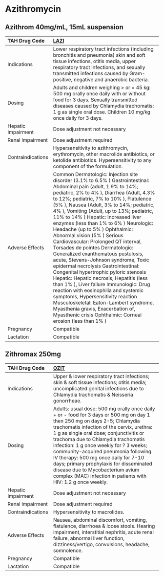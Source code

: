 # Azithromycin

## Azithrom 40mg/mL, 15mL suspension

| TAH Drug Code      | [LAZI](https://www.tahsda.org.tw/drugs/hissearch.php?drug_code=LAZI)                                                                                                                                                                                                                                                                                                                                                                                                                                                                                                                                                                                                                                                                                                                                                                                                                                                                                                                                  |
|:-------------------|:------------------------------------------------------------------------------------------------------------------------------------------------------------------------------------------------------------------------------------------------------------------------------------------------------------------------------------------------------------------------------------------------------------------------------------------------------------------------------------------------------------------------------------------------------------------------------------------------------------------------------------------------------------------------------------------------------------------------------------------------------------------------------------------------------------------------------------------------------------------------------------------------------------------------------------------------------------------------------------------------------|
| Indications        | Lower respiratory tract infections (including bronchitis and pneumonia) skin and soft tissue infections, otitis media, upper respiratory tract infections, and sexually transmitted infections caused by Gram-positive, negative and anaerobic bacteria.                                                                                                                                                                                                                                                                                                                                                                                                                                                                                                                                                                                                                                                                                                                                              |
| Dosing             | Adults and children weighing > or = 45 kg: 500 mg orally once daily with or without food for 3 days. Sexually transmitted diseases caused by Chlamydia trachomatis: 1 g as single oral dose. Children 10 mg/kg once daily for 3 days.                                                                                                                                                                                                                                                                                                                                                                                                                                                                                                                                                                                                                                                                                                                                                                 |
| Hepatic Impairment | Dose adjustment not necessary                                                                                                                                                                                                                                                                                                                                                                                                                                                                                                                                                                                                                                                                                                                                                                                                                                                                                                                                                                         |
| Renal Impairment   | Dose adjustment required                                                                                                                                                                                                                                                                                                                                                                                                                                                                                                                                                                                                                                                                                                                                                                                                                                                                                                                                                                              |
| Contraindications  | Hypersensitivity to azithromycin, erythromycin, other macrolide antibiotics, or ketolide antibiotics. Hypersensitivity to any component of the formulation.                                                                                                                                                                                                                                                                                                                                                                                                                                                                                                                                                                                                                                                                                                                                                                                                                                           |
| Adverse Effects    | Common Dermatologic: Injection site disorder (3.1% to 6.5% ) Gastrointestinal: Abdominal pain (adult, 1.9% to 14%; pediatric, 2% to 4% ), Diarrhea (Adult, 4.3% to 12%; pediatric, 7% to 10% ), Flatulence (5% ), Nausea (Adult, 3% to 14%; pediatric, 4% ), Vomiting (Adult, up to 13%; pediatric, 11% to 14% ) Hepatic: Increased liver enzymes (less than 1% to 6% ) Neurologic: Headache (up to 5% ) Ophthalmic: Abnormal vision (5% ) Serious Cardiovascular: Prolonged QT interval, Torsades de pointes Dermatologic: Generalized exanthematous pustulosis, acute, Stevens-Johnson syndrome, Toxic epidermal necrolysis Gastrointestinal: Congenital hypertrophic pyloric stenosis Hepatic: Hepatic necrosis, Hepatitis (less than 1% ), Liver failure Immunologic: Drug reaction with eosinophilia and systemic symptoms, Hypersensitivity reaction Musculoskeletal: Eaton-Lambert syndrome, Myasthenia gravis, Exacerbation of, Myasthenic crisis Ophthalmic: Corneal erosion (less than 1% ) |
| Pregnancy          | Compatible                                                                                                                                                                                                                                                                                                                                                                                                                                                                                                                                                                                                                                                                                                                                                                                                                                                                                                                                                                                            |
| Lactation          | Compatible                                                                                                                                                                                                                                                                                                                                                                                                                                                                                                                                                                                                                                                                                                                                                                                                                                                                                                                                                                                            |

## Zithromax 250mg

| TAH Drug Code      | [OZIT](https://www.tahsda.org.tw/drugs/hissearch.php?drug_code=OZIT)                                                                                                                                                                                                                                                                                                                                                                                                                                                            |
|:-------------------|:--------------------------------------------------------------------------------------------------------------------------------------------------------------------------------------------------------------------------------------------------------------------------------------------------------------------------------------------------------------------------------------------------------------------------------------------------------------------------------------------------------------------------------|
| Indications        | Upper & lower respiratory tract infections; skin & soft tissue infections; otitis media; uncomplicated genital infections due to Chlamydia trachomatis & Neisseria gonorrheae.                                                                                                                                                                                                                                                                                                                                                  |
| Dosing             | Adults: usual dose: 500 mg orally once daily + or - food for 3 days or 500 mg on day 1 then 250 mg on days 2-5; Chlamydia trachomatis infection of the cervix, urethra: 1 g as single oral dose; conjunctivitis or trachoma due to Chlamydia trachomatis infection: 1 g once weekly for ? 3 weeks; community-acquired pneumonia following IV therapy: 500 mg once daily for 7-10 days; primary prophylaxis for disseminated disease due to Mycobacterium avium complex (MAC) infection in patients with HIV: 1.2 g once weekly. |
| Hepatic Impairment | Dose adjustment not necessary                                                                                                                                                                                                                                                                                                                                                                                                                                                                                                   |
| Renal Impairment   | Dose adjustment required                                                                                                                                                                                                                                                                                                                                                                                                                                                                                                        |
| Contraindications  | Hypersensitivity to macrolides.                                                                                                                                                                                                                                                                                                                                                                                                                                                                                                 |
| Adverse Effects    | Nausea, abdominal discomfort, vomiting, flatulence, diarrhoea & loose stools. Hearing impairment, interstitial nephritis, acute renal failure, abnormal liver function, dizziness/vertigo, convulsions, headache, somnolence.                                                                                                                                                                                                                                                                                                   |
| Pregnancy          | Compatible                                                                                                                                                                                                                                                                                                                                                                                                                                                                                                                      |
| Lactation          | Compatible                                                                                                                                                                                                                                                                                                                                                                                                                                                                                                                      |

